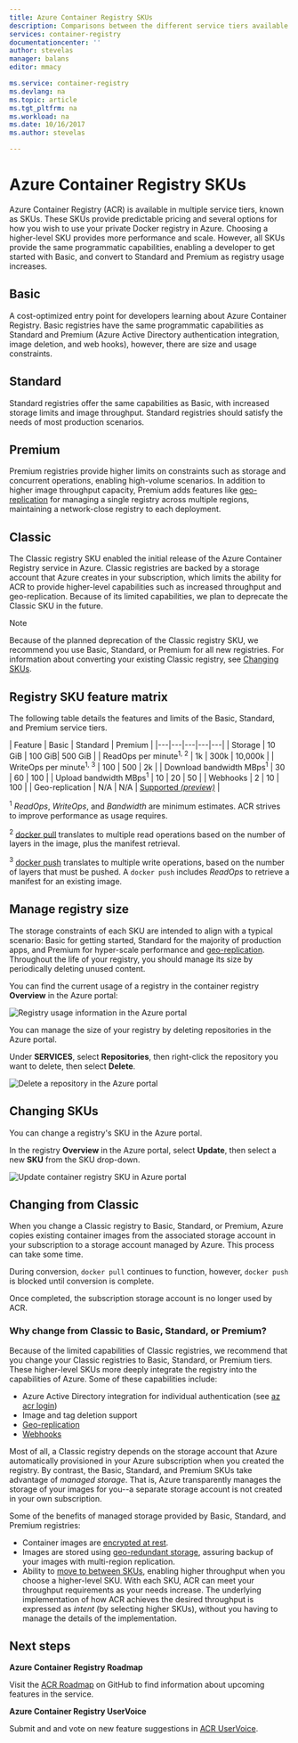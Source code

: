 ```yaml
---
title: Azure Container Registry SKUs
description: Comparisons between the different service tiers available in Azure Container Registry
services: container-registry
documentationcenter: ''
author: stevelas
manager: balans
editor: mmacy

ms.service: container-registry
ms.devlang: na
ms.topic: article
ms.tgt_pltfrm: na
ms.workload: na
ms.date: 10/16/2017
ms.author: stevelas

---
```

# Azure Container Registry SKUs

Azure Container Registry (ACR) is available in multiple service tiers, known as SKUs. These SKUs provide predictable pricing and several options for how you wish to use your private Docker registry in Azure. Choosing a higher-level SKU provides more performance and scale. However, all SKUs provide the same programmatic capabilities, enabling a developer to get started with Basic, and convert to Standard and Premium as registry usage increases.

## Basic
A cost-optimized entry point for developers learning about Azure Container Registry. Basic registries have the same programmatic capabilities as Standard and Premium (Azure Active Directory authentication integration, image deletion, and web hooks), however, there are size and usage constraints.

## Standard
Standard registries offer the same capabilities as Basic, with increased storage limits and image throughput. Standard registries should satisfy the needs of most production scenarios.

## Premium
Premium registries provide higher limits on constraints such as storage and concurrent operations, enabling high-volume scenarios. In addition to higher image throughput capacity, Premium adds features like [geo-replication](container-registry-geo-replication.md) for managing a single registry across multiple regions, maintaining a network-close registry to each deployment.

## Classic
The Classic registry SKU enabled the initial release of the Azure Container Registry service in Azure. Classic registries are backed by a storage account that Azure creates in your subscription, which limits the ability for ACR to provide higher-level capabilities such as increased throughput and geo-replication. Because of its limited capabilities, we plan to deprecate the Classic SKU in the future.

> [!NOTE]
> Because of the planned deprecation of the Classic registry SKU, we recommend you use Basic, Standard, or Premium for all new registries. For information about converting your existing Classic registry, see [Changing SKUs](#changing-skus).
>

## Registry SKU feature matrix

The following table details the features and limits of the Basic, Standard, and Premium service tiers.

| Feature | Basic | Standard | Premium |
|---|---|---|---|---|
| Storage | 10 GiB | 100 GiB| 500 GiB |
| ReadOps per minute<sup>1, 2</sup> | 1k | 300k | 10,000k |
| WriteOps per minute<sup>1, 3</sup> | 100 | 500 | 2k |
| Download bandwidth MBps<sup>1</sup> | 30 | 60 | 100 |
| Upload bandwidth MBps<sup>1</sup> | 10 | 20 | 50 |
| Webhooks | 2 | 10 | 100 |
| Geo-replication | N/A | N/A | [Supported *(preview)*](container-registry-geo-replication.md) |

<sup>1</sup> *ReadOps*, *WriteOps*, and *Bandwidth* are minimum estimates. ACR strives to improve performance as usage requires.

<sup>2</sup> [docker pull](https://docs.docker.com/registry/spec/api/#pulling-an-image) translates to multiple read operations based on the number of layers in the image, plus the manifest retrieval.

<sup>3</sup> [docker push](https://docs.docker.com/registry/spec/api/#pushing-an-image) translates to multiple write operations, based on the number of layers that must be pushed. A `docker push` includes *ReadOps* to retrieve a manifest for an existing image.

## Manage registry size
The storage constraints of each SKU are intended to align with a typical scenario: Basic for getting started, Standard for the majority of production apps, and Premium for hyper-scale performance and [geo-replication](container-registry-geo-replication.md). Throughout the life of your registry, you should manage its size by periodically deleting unused content.

You can find the current usage of a registry in the container registry **Overview** in the Azure portal:

![Registry usage information in the Azure portal](media/container-registry-skus/registry-overview-quotas.png)

You can manage the size of your registry by deleting repositories in the Azure portal.

Under **SERVICES**, select **Repositories**, then right-click the repository you want to delete, then select **Delete**.

![Delete a repository in the Azure portal](media/container-registry-skus/delete-repository-portal.png)

## Changing SKUs

You can change a registry's SKU in the Azure portal.

In the registry **Overview** in the Azure portal, select **Update**, then select a new **SKU** from the SKU drop-down.

![Update container registry SKU in Azure portal](media/container-registry-skus/update-registry-sku.png)

## Changing from Classic
When you change a Classic registry to Basic, Standard, or Premium, Azure copies existing container images from the associated storage account in your subscription to a storage account managed by Azure. This process can take some time.

During conversion, `docker pull` continues to function, however, `docker push` is blocked until conversion is complete.

Once completed, the subscription storage account is no longer used by ACR.

### Why change from Classic to Basic, Standard, or Premium?

Because of the limited capabilities of Classic registries, we recommend that you change your Classic registries to Basic, Standard, or Premium tiers. These higher-level SKUs more deeply integrate the registry into the capabilities of Azure. Some of these capabilities include:

* Azure Active Directory integration for individual authentication (see [az acr login](/cli/azure/acr?view=azure-cli-latest#az_acr_login))
* Image and tag deletion support
* [Geo-replication](container-registry-geo-replication.md)
* [Webhooks](container-registry-webhook.md)

Most of all, a Classic registry depends on the storage account that Azure automatically provisioned in your Azure subscription when you created the registry. By contrast, the Basic, Standard, and Premium SKUs take advantage of *managed storage*. That is, Azure transparently manages the storage of your images for you--a separate storage account is not created in your own subscription.

Some of the benefits of managed storage provided by Basic, Standard, and Premium registries:

* Container images are [encrypted at rest](../storage/common/storage-service-encryption.md).
* Images are stored using [geo-redundant storage](../storage/common/storage-redundancy.md#geo-redundant-storage), assuring backup of your images with multi-region replication.
* Ability to [move to between SKUs](#changing-skus), enabling higher throughput when you choose a higher-level SKU. With each SKU, ACR can meet your throughput requirements as your needs increase. The underlying implementation of how ACR achieves the desired throughput is expressed as *intent* (by selecting higher SKUs), without you having to manage the details of the implementation.

## Next steps

**Azure Container Registry Roadmap**

Visit the [ACR Roadmap](https://aka.ms/acr/roadmap) on GitHub to find information about upcoming features in the service.

**Azure Container Registry UserVoice**

Submit and and vote on new feature suggestions in [ACR UserVoice](https://feedback.azure.com/forums/903958-azure-container-registry).